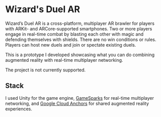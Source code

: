 # Wizard's Duel AR

Wizard’s Duel AR is a cross-platform, multiplayer AR brawler for players with ARKit- and ARCore-supported smartphones. Two or more players engage in real-time combat by blasting each other with magic and defending themselves with shields. There are no win conditions or rules. Players can host new duels and join or spectate existing duels.

This is a prototype I developed showcasing what you can do combining augmented reality with real-time multiplayer networking. 

The project is not currently supported. 

## Stack

I used Unity for the game engine, [GameSparks](https://docs.gamesparks.com/tutorials/real-time-services/) for real-time multiplayer networking, and [Google Cloud Anchors](https://developers.google.com/ar/develop/java/cloud-anchors/overview-android) for shared augmented reality experiences. 
